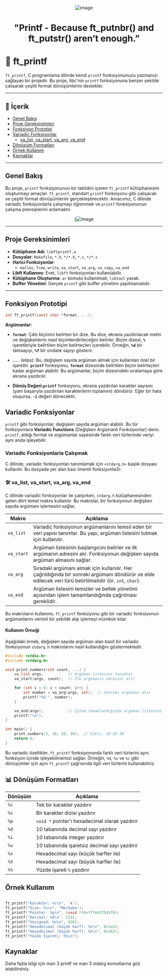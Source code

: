 <div align="center">

![image](https://github.com/user-attachments/assets/7767d343-54d3-429b-93be-9f2194904876)

# "Printf - Because ft_putnbr() and ft_putstr() aren’t enough.”

</div>

# 🌟 ft_printf

`ft_printf`, C programlama dilinde kendi `printf` fonksiyonunuzu yazmanızı sağlayan bir projedir. Bu proje, libc'nin `printf` fonksiyonuna benzer şekilde çalışarak çeşitli format dönüşümlerini destekler.

---

## 📜 İçerik
- [Genel Bakış](#genel-bakış)
- [Proje Gereksinimleri](#proje-gereksinimleri)
- [Fonksiyon Prototipi](#fonksiyon-prototipi)
- [Variadic Fonksiyonlar](#variadic-fonksiyonlar)
    - [va_list, va_start, va_arg, va_end](#va_list-va_start-va_arg-va_end)
- [Dönüşüm Formatları](#dönüşüm-formatları)
- [Örnek Kullanım](#örnek-kullanım)
- [Kaynaklar](#kaynaklar)

---

## Genel Bakış

  Bu proje, `printf` fonksiyonunun bir taklidini içeren `ft_printf` kütüphanesini oluşturmayı amaçlar. `ft_printf`, standart `printf` fonksiyonu gibi çalışacak ve çeşitli format dönüşümlerini gerçekleştirecektir. Amacımız, C dilinde variadic fonksiyonlarla çalışmayı öğrenmek ve `printf` fonksiyonunun çalışma prensiplerini anlamaktır.


<div align="center">

(![image](https://github.com/user-attachments/assets/b37e5f1b-5a98-4b8c-ac08-6b6f2b50ab37)

</div>

---

## Proje Gereksinimleri

  - **Kütüphane Adı**: `libftprintf.a`
  - **Dosyalar**: `Makefile`, `*.h`, `*/*.h`, `*.c`, `*/*.c`
  - **Harici Fonksiyonlar**: 
    - `malloc`, `free`, `write`, `va_start`, `va_arg`, `va_copy`, `va_end`
  - **Libft Kullanımı**: Evet, `libft` fonksiyonları kullanılabilir.
  - **Kütüphane Oluşturma**: `ar` komutu kullanılmalı; `libtool` yasak.
  - **Buffer Yönetimi**: Gerçek `printf` gibi buffer yönetimi yapılmamalıdır.
    
---

## Fonksiyon Prototipi

```c
int ft_printf(const char *format, ...);
```

**Argümanlar:**

  -  **`format`**: Çıktı biçimini belirten bir dize. Bu dize, ekrana yazdırılacak metin ve değişkenlerin nasıl biçimlendirileceğini belirler. Biçim dizesi, **`%`** işaretleriyle belirtilen biçim belirteçleri içerebilir. Örneğin, **`%d`** bir tamsayıyı, **`%f`** bir ondalık sayıyı gösterir.
  
  - **`...`** (elips): Bu, değişken sayıda argüman almak için kullanılan özel bir işarettir. **`printf`** fonksiyonu, **`format`** dizesinde belirtilen biçim belirteçleri kadar argüman alabilir. Bu argümanlar, biçim dizesindeki sıralamaya göre ekrana yazdırılır.
  
  - **Dönüş Değeri:`printf`** fonksiyonu, ekrana yazdırılan karakter sayısını (yani başarıyla yazdırılan karakterlerin toplamını) döndürür. Eğer bir hata oluşursa, **`-1`** değeri dönecektir.


## Variadic Fonksiyonlar

`printf` gibi fonksiyonlar, değişken sayıda argüman alabilir. Bu tür fonksiyonlara **Variadic Functions** (Değişken Argümanlı Fonksiyonlar) denir. `printf`, aldığı format ve argümanlar sayesinde farklı veri türlerinde veriyi aynı anda işleyebilir.

### Variadic Fonksiyonlarla Çalışmak

C dilinde, variadic fonksiyonları tanımlamak için `<stdarg.h>` başlık dosyası kullanılır. Bu dosyada yer alan bazı önemli fonksiyonla3r:

### 🛠 va_list, va_start, va_arg, va_end

C dilinde variadic fonksiyonlar ile çalışırken, `stdarg.h` kütüphanesinden gelen dört temel makro kullanılır. Bu makrolar, bir fonksiyonun değişken sayıda argümanı işlemesini sağlar.

| **Makro**   | **Açıklama**                                                                                                                                             |
|-------------|----------------------------------------------------------------------------------------------------------------------------------------------------------|
| `va_list`   | Variadic fonksiyonun argümanlarını temsil eden bir veri yapısı tanımlar. Bu yapı, argüman listesini tutmak için kullanılır.                              |
| `va_start`  | Argüman listesinin başlangıcını belirler ve ilk argümanın adresini alır. Fonksiyonun değişken sayıda argüman almasını sağlar.                            |
| `va_arg`    | Sıradaki argümanı almak için kullanılır. Her çağrıldığında bir sonraki argümanı döndürür ve elde edilecek veri türü belirtilmelidir (ör. `int`, `char`). |
| `va_end`    | Argüman listesini temizler ve bellek yönetimi açısından işlem tamamlandığında çağrılması gereklidir.                                                     |

Bu makroların kullanımı, `ft_printf` fonksiyonu gibi bir variadic fonksiyonun argümanlarını verimli bir şekilde alıp işlemeyi mümkün kılar.

#### Kullanım Örneği

Aşağıdaki örnek, değişken sayıda argüman alan basit bir variadic fonksiyonun `stdarg.h` makrolarını nasıl kullandığını göstermektedir.

```c
#include <stdio.h>
#include <stdarg.h>

void print_numbers(int count, ...) {
    va_list args;           // Argüman listesini tanımlar
    va_start(args, count);  // İlk argümanın adresini alır

    for (int i = 0; i < count; i++) {
        int number = va_arg(args, int);  // Sonraki argümanı alır
        printf("%d ", number);
    }

    va_end(args);           // İşlem tamamlandığında argüman listesini temizler
    printf("\n");
}

int main() {
    print_numbers(3, 10, 20, 30);  // Çıktı: 10 20 30
    return 0;
}
```
Bu variadic özellikler, `ft_printf` fonksiyonunda farklı veri türlerini aynı fonksiyon içinde işleyebilmemizi sağlar. Örneğin, `%d`, `%s` ve `%c` gibi dönüşümler için aynı `ft_printf` çağrısında ilgili veri türlerini kullanabiliriz.


## 📊 Dönüşüm Formatları

| **Dönüşüm** | **Açıklama**                                           |
|-------------|--------------------------------------------------------|
| `%c`        | Tek bir karakter yazdırır                              |
| `%s`        | Bir karakter dizisi yazdırır                           |
| `%p`        | `void *` pointer’ı hexadecimal olarak yazdırır         |
| `%d`        | 10 tabanında decimal sayı yazdırır                     |
| `%i`        | 10 tabanında integer yazdırır                          |
| `%u`        | 10 tabanında işaretsiz decimal sayı yazdırır           |
| `%x`        | Hexadecimal sayı (küçük harfler ile)                   |
| `%X`        | Hexadecimal sayı (büyük harfler ile)                   |
| `%%`        | Yüzde işareti `%` yazdırır                             |

## Örnek Kullanım

```c

ft_printf("Karakter: %c\n", 'A');
ft_printf("Dize: %s\n", "Merhaba");
ft_printf("Pointer: %p\n", (void *)0x7ffe637541f0);
ft_printf("Decimal: %d\n", 123);
ft_printf("Unsigned: %u\n", 456);
ft_printf("Hexadecimal (küçük harf): %x\n", 0x1a3);
ft_printf("Hexadecimal (büyük harf): %X\n", 0x1A3);
ft_printf("Yüzde İşareti: %%\n");

````

## Kaynaklar

Daha fazla bilgi için man 3 printf ve man 3 stdarg komutlarına göz atabilirsiniz.
